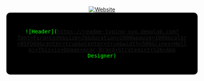 <div align="center">
  <a href="https://doganacar.com">
    <img src="https://img.shields.io/badge/🌐-VISIT_MY_WEBSITE-05FD00?style=for-the-badge&logoColor=black" alt="Website">
  </a>
</div>

<!-- Yeşil-Siyah Tema ve Butonlar -->
<div align="center" style="font-family: 'Fira Code', monospace; color: #05FD00; background-color: black; padding: 2em; border-radius: 10px;">
  
  ![Header](https://readme-typing-svg.demolab.com?font=Fira+Code&size=26&duration=2000&pause=1000&color=05FD00&center=true&vCenter=true&width=500&lines=Hello!+This+is+Dogan+Acar;Brand+Strategist+%26+App Designer)

